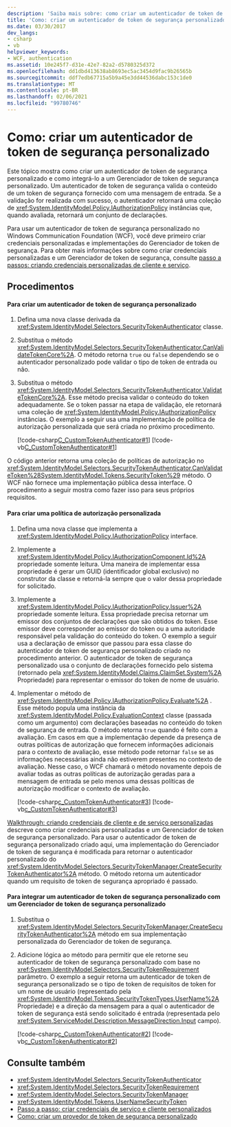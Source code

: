 ```yaml
---
description: 'Saiba mais sobre: como criar um autenticador de token de segurança personalizado'
title: 'Como: criar um autenticador de token de segurança personalizado'
ms.date: 03/30/2017
dev_langs:
- csharp
- vb
helpviewer_keywords:
- WCF, authentication
ms.assetid: 10e245f7-d31e-42e7-82a2-d5780325d372
ms.openlocfilehash: dd1dbd413638ab8693ec5ac3454d9fac9b26565b
ms.sourcegitcommit: ddf7edb67715a5b9a45e3dd44536dabc153c1de0
ms.translationtype: MT
ms.contentlocale: pt-BR
ms.lasthandoff: 02/06/2021
ms.locfileid: "99780746"
---
```

# <a name="how-to-create-a-custom-security-token-authenticator"></a>Como: criar um autenticador de token de segurança personalizado

Este tópico mostra como criar um autenticador de token de segurança personalizado e como integrá-lo a um Gerenciador de token de segurança personalizado. Um autenticador de token de segurança valida o conteúdo de um token de segurança fornecido com uma mensagem de entrada. Se a validação for realizada com sucesso, o autenticador retornará uma coleção de <xref:System.IdentityModel.Policy.IAuthorizationPolicy> instâncias que, quando avaliada, retornará um conjunto de declarações.  
  
 Para usar um autenticador de token de segurança personalizado no Windows Communication Foundation (WCF), você deve primeiro criar credenciais personalizadas e implementações do Gerenciador de token de segurança. Para obter mais informações sobre como criar credenciais personalizadas e um Gerenciador de token de segurança, consulte [passo a passos: criando credenciais personalizadas de cliente e serviço](walkthrough-creating-custom-client-and-service-credentials.md).
  
## <a name="procedures"></a>Procedimentos  
  
#### <a name="to-create-a-custom-security-token-authenticator"></a>Para criar um autenticador de token de segurança personalizado  
  
1. Defina uma nova classe derivada da <xref:System.IdentityModel.Selectors.SecurityTokenAuthenticator> classe.  
  
2. Substitua o método <xref:System.IdentityModel.Selectors.SecurityTokenAuthenticator.CanValidateTokenCore%2A>. O método retorna `true` ou `false` dependendo se o autenticador personalizado pode validar o tipo de token de entrada ou não.  
  
3. Substitua o método <xref:System.IdentityModel.Selectors.SecurityTokenAuthenticator.ValidateTokenCore%2A>. Esse método precisa validar o conteúdo do token adequadamente. Se o token passar na etapa de validação, ele retornará uma coleção de <xref:System.IdentityModel.Policy.IAuthorizationPolicy> instâncias. O exemplo a seguir usa uma implementação de política de autorização personalizada que será criada no próximo procedimento.  
  
     [!code-csharp[C_CustomTokenAuthenticator#1](../../../../samples/snippets/csharp/VS_Snippets_CFX/c_customtokenauthenticator/cs/source.cs#1)]
     [!code-vb[C_CustomTokenAuthenticator#1](../../../../samples/snippets/visualbasic/VS_Snippets_CFX/c_customtokenauthenticator/vb/source.vb#1)]  
  
 O código anterior retorna uma coleção de políticas de autorização no <xref:System.IdentityModel.Selectors.SecurityTokenAuthenticator.CanValidateToken%28System.IdentityModel.Tokens.SecurityToken%29> método. O WCF não fornece uma implementação pública dessa interface. O procedimento a seguir mostra como fazer isso para seus próprios requisitos.  
  
#### <a name="to-create-a-custom-authorization-policy"></a>Para criar uma política de autorização personalizada  
  
1. Defina uma nova classe que implementa a <xref:System.IdentityModel.Policy.IAuthorizationPolicy> interface.  
  
2. Implemente a <xref:System.IdentityModel.Policy.IAuthorizationComponent.Id%2A> propriedade somente leitura. Uma maneira de implementar essa propriedade é gerar um GUID (identificador global exclusivo) no construtor da classe e retorná-la sempre que o valor dessa propriedade for solicitado.  
  
3. Implemente a <xref:System.IdentityModel.Policy.IAuthorizationPolicy.Issuer%2A> propriedade somente leitura. Essa propriedade precisa retornar um emissor dos conjuntos de declarações que são obtidos do token. Esse emissor deve corresponder ao emissor do token ou a uma autoridade responsável pela validação do conteúdo do token. O exemplo a seguir usa a declaração de emissor que passou para essa classe do autenticador de token de segurança personalizado criado no procedimento anterior. O autenticador de token de segurança personalizado usa o conjunto de declarações fornecido pelo sistema (retornado pela <xref:System.IdentityModel.Claims.ClaimSet.System%2A> Propriedade) para representar o emissor do token de nome de usuário.  
  
4. Implementar o método de <xref:System.IdentityModel.Policy.IAuthorizationPolicy.Evaluate%2A> . Esse método popula uma instância da <xref:System.IdentityModel.Policy.EvaluationContext> classe (passada como um argumento) com declarações baseadas no conteúdo do token de segurança de entrada. O método retorna `true` quando é feito com a avaliação. Em casos em que a implementação depende da presença de outras políticas de autorização que fornecem informações adicionais para o contexto de avaliação, esse método pode retornar `false` se as informações necessárias ainda não estiverem presentes no contexto de avaliação. Nesse caso, o WCF chamará o método novamente depois de avaliar todas as outras políticas de autorização geradas para a mensagem de entrada se pelo menos uma dessas políticas de autorização modificar o contexto de avaliação.  
  
     [!code-csharp[c_CustomTokenAuthenticator#3](../../../../samples/snippets/csharp/VS_Snippets_CFX/c_customtokenauthenticator/cs/source.cs#3)]
     [!code-vb[c_CustomTokenAuthenticator#3](../../../../samples/snippets/visualbasic/VS_Snippets_CFX/c_customtokenauthenticator/vb/source.vb#3)]  

 [Walkthrough: criando credenciais de cliente e de serviço personalizadas](walkthrough-creating-custom-client-and-service-credentials.md) descreve como criar credenciais personalizadas e um Gerenciador de token de segurança personalizado. Para usar o autenticador de token de segurança personalizado criado aqui, uma implementação do Gerenciador de token de segurança é modificada para retornar o autenticador personalizado do <xref:System.IdentityModel.Selectors.SecurityTokenManager.CreateSecurityTokenAuthenticator%2A> método. O método retorna um autenticador quando um requisito de token de segurança apropriado é passado.  
  
#### <a name="to-integrate-a-custom-security-token-authenticator-with-a-custom-security-token-manager"></a>Para integrar um autenticador de token de segurança personalizado com um Gerenciador de token de segurança personalizado  
  
1. Substitua o <xref:System.IdentityModel.Selectors.SecurityTokenManager.CreateSecurityTokenAuthenticator%2A> método em sua implementação personalizada do Gerenciador de token de segurança.  
  
2. Adicione lógica ao método para permitir que ele retorne seu autenticador de token de segurança personalizado com base no <xref:System.IdentityModel.Selectors.SecurityTokenRequirement> parâmetro. O exemplo a seguir retorna um autenticador de token de segurança personalizado se o tipo de token de requisitos de token for um nome de usuário (representado pela <xref:System.IdentityModel.Tokens.SecurityTokenTypes.UserName%2A> Propriedade) e a direção da mensagem para a qual o autenticador de token de segurança está sendo solicitado é entrada (representada pelo <xref:System.ServiceModel.Description.MessageDirection.Input> campo).  
  
     [!code-csharp[c_CustomTokenAuthenticator#2](../../../../samples/snippets/csharp/VS_Snippets_CFX/c_customtokenauthenticator/cs/source.cs#2)]
     [!code-vb[c_CustomTokenAuthenticator#2](../../../../samples/snippets/visualbasic/VS_Snippets_CFX/c_customtokenauthenticator/vb/source.vb#2)]  

## <a name="see-also"></a>Consulte também

- <xref:System.IdentityModel.Selectors.SecurityTokenAuthenticator>
- <xref:System.IdentityModel.Selectors.SecurityTokenRequirement>
- <xref:System.IdentityModel.Selectors.SecurityTokenManager>
- <xref:System.IdentityModel.Tokens.UserNameSecurityToken>
- [Passo a passo: criar credenciais de serviço e cliente personalizados](walkthrough-creating-custom-client-and-service-credentials.md)
- [Como: criar um provedor de token de segurança personalizado](how-to-create-a-custom-security-token-provider.md)
